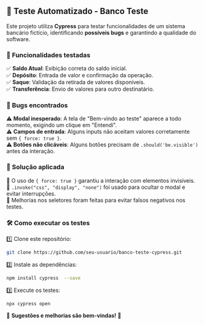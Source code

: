 

## 🏦 Teste Automatizado - Banco Teste  

Este projeto utiliza **Cypress** para testar funcionalidades de um sistema bancário fictício, identificando **possíveis bugs** e garantindo a qualidade do software.  

### 📌 Funcionalidades testadas  
✅ **Saldo Atual**: Exibição correta do saldo inicial.  
✅ **Depósito**: Entrada de valor e confirmação da operação.  
✅ **Saque**: Validação da retirada de valores disponíveis.  
✅ **Transferência**: Envio de valores para outro destinatário.  

### 🐞 Bugs encontrados  
⚠️ **Modal inesperado**: A tela de "Bem-vindo ao teste" aparece a todo momento, exigindo um clique em "Entendi".  
⚠️ **Campos de entrada**: Alguns inputs não aceitam valores corretamente sem `{ force: true }`.  
⚠️ **Botões não clicáveis**: Alguns botões precisam de `.should('be.visible')` antes da interação.  

### 🚀 Solução aplicada  
🔹 O uso de `{ force: true }` garantiu a interação com elementos invisíveis.  
🔹 `.invoke("css", "display", "none")` foi usado para ocultar o modal e evitar interrupções.  
🔹 Melhorias nos seletores foram feitas para evitar falsos negativos nos testes.  

### 🛠️ Como executar os testes  
1️⃣ Clone este repositório:  
```bash
git clone https://github.com/seu-usuario/banco-teste-cypress.git
```
2️⃣ Instale as dependências:  
```bash
npm install cypress  --save
```
3️⃣ Execute os testes:  
```bash
npx cypress open
```

📢 **Sugestões e melhorias são bem-vindas!** 🚀
